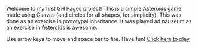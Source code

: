 Welcome to my first GH Pages project! This is a simple Asteroids game made using Canvas (and circles for all shapes, for simplicity). This was done as an exercise in prototypal inheritance. It was played ad nauseum as an exercise in Asteroids is awesome. 

Use arrow keys to move and space bar to fire. Have fun! 
[Click here to play](http://gcampo88.github.io/)
